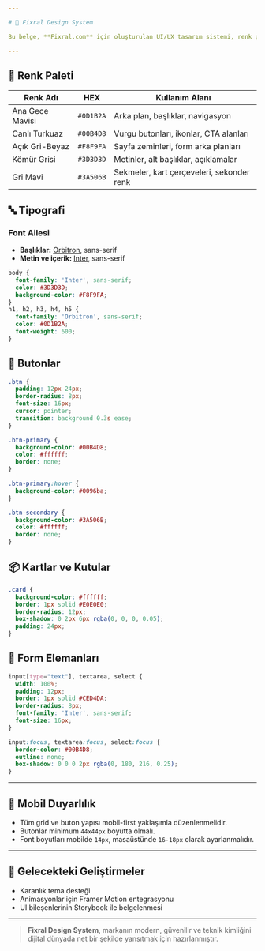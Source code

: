 ```yaml
---

# 🎨 Fixral Design System

Bu belge, **Fixral.com** için oluşturulan UI/UX tasarım sistemi, renk paleti, tipografi, buton yapısı ve genel bileşenlerin stil kurallarını içerir. Web sitesi tasarımında görsel bütünlük, erişilebilirlik ve teknik profesyonellik önceliklidir.

---
```


## 🔵 Renk Paleti

| Renk Adı        | HEX       | Kullanım Alanı                            |
| --------------- | --------- | ----------------------------------------- |
| Ana Gece Mavisi | `#0D1B2A` | Arka plan, başlıklar, navigasyon          |
| Canlı Turkuaz   | `#00B4D8` | Vurgu butonları, ikonlar, CTA alanları    |
| Açık Gri-Beyaz  | `#F8F9FA` | Sayfa zeminleri, form arka planları       |
| Kömür Grisi     | `#3D3D3D` | Metinler, alt başlıklar, açıklamalar      |
| Gri Mavi        | `#3A506B` | Sekmeler, kart çerçeveleri, sekonder renk |

## 🔤 Tipografi

### Font Ailesi

- **Başlıklar:** [Orbitron](https://fonts.google.com/specimen/Orbitron), sans-serif
- **Metin ve içerik:** [Inter](https://fonts.google.com/specimen/Inter), sans-serif

```css
body {
  font-family: 'Inter', sans-serif;
  color: #3D3D3D;
  background-color: #F8F9FA;
}
h1, h2, h3, h4, h5 {
  font-family: 'Orbitron', sans-serif;
  color: #0D1B2A;
  font-weight: 600;
}
```

## 🧩 Butonlar

```css
.btn {
  padding: 12px 24px;
  border-radius: 8px;
  font-size: 16px;
  cursor: pointer;
  transition: background 0.3s ease;
}

.btn-primary {
  background-color: #00B4D8;
  color: #ffffff;
  border: none;
}

.btn-primary:hover {
  background-color: #0096ba;
}

.btn-secondary {
  background-color: #3A506B;
  color: #ffffff;
  border: none;
}
```

## 📦 Kartlar ve Kutular

```css
.card {
  background-color: #ffffff;
  border: 1px solid #E0E0E0;
  border-radius: 12px;
  box-shadow: 0 2px 6px rgba(0, 0, 0, 0.05);
  padding: 24px;
}
```

## 📄 Form Elemanları

```css
input[type="text"], textarea, select {
  width: 100%;
  padding: 12px;
  border: 1px solid #CED4DA;
  border-radius: 8px;
  font-family: 'Inter', sans-serif;
  font-size: 16px;
}

input:focus, textarea:focus, select:focus {
  border-color: #00B4D8;
  outline: none;
  box-shadow: 0 0 0 2px rgba(0, 180, 216, 0.25);
}
```

---

## 📱 Mobil Duyarlılık

- Tüm grid ve buton yapısı mobil-first yaklaşımla düzenlenmelidir.
- Butonlar minimum `44x44px` boyutta olmalı.
- Font boyutları mobilde `14px`, masaüstünde `16-18px` olarak ayarlanmalıdır.

---

## 🔄 Gelecekteki Geliştirmeler

- Karanlık tema desteği
- Animasyonlar için Framer Motion entegrasyonu
- UI bileşenlerinin Storybook ile belgelenmesi

---

> **Fixral Design System**, markanın modern, güvenilir ve teknik kimliğini dijital dünyada net bir şekilde yansıtmak için hazırlanmıştır.

